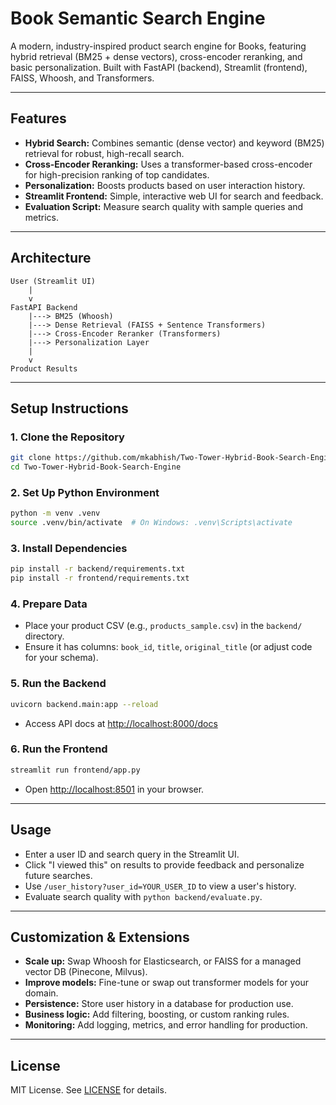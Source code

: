 # Book Semantic Search Engine

A modern, industry-inspired product search engine for Books, featuring hybrid retrieval (BM25 + dense vectors), cross-encoder reranking, and basic personalization. Built with FastAPI (backend), Streamlit (frontend), FAISS, Whoosh, and Transformers.

---

## Features
- **Hybrid Search:** Combines semantic (dense vector) and keyword (BM25) retrieval for robust, high-recall search.
- **Cross-Encoder Reranking:** Uses a transformer-based cross-encoder for high-precision ranking of top candidates.
- **Personalization:** Boosts products based on user interaction history.
- **Streamlit Frontend:** Simple, interactive web UI for search and feedback.
- **Evaluation Script:** Measure search quality with sample queries and metrics.

---

## Architecture
```
User (Streamlit UI)
    |
    v
FastAPI Backend
    |---> BM25 (Whoosh)
    |---> Dense Retrieval (FAISS + Sentence Transformers)
    |---> Cross-Encoder Reranker (Transformers)
    |---> Personalization Layer
    |
    v
Product Results
```

---

## Setup Instructions

### 1. Clone the Repository
```sh
git clone https://github.com/mkabhish/Two-Tower-Hybrid-Book-Search-Engine.git
cd Two-Tower-Hybrid-Book-Search-Engine
```

### 2. Set Up Python Environment
```sh
python -m venv .venv
source .venv/bin/activate  # On Windows: .venv\Scripts\activate
```

### 3. Install Dependencies
```sh
pip install -r backend/requirements.txt
pip install -r frontend/requirements.txt
```

### 4. Prepare Data
- Place your product CSV (e.g., `products_sample.csv`) in the `backend/` directory.
- Ensure it has columns: `book_id`, `title`, `original_title` (or adjust code for your schema).

### 5. Run the Backend
```sh
uvicorn backend.main:app --reload
```
- Access API docs at [http://localhost:8000/docs](http://localhost:8000/docs)

### 6. Run the Frontend
```sh
streamlit run frontend/app.py
```
- Open [http://localhost:8501](http://localhost:8501) in your browser.

---

## Usage
- Enter a user ID and search query in the Streamlit UI.
- Click "I viewed this" on results to provide feedback and personalize future searches.
- Use `/user_history?user_id=YOUR_USER_ID` to view a user's history.
- Evaluate search quality with `python backend/evaluate.py`.

---

## Customization & Extensions
- **Scale up:** Swap Whoosh for Elasticsearch, or FAISS for a managed vector DB (Pinecone, Milvus).
- **Improve models:** Fine-tune or swap out transformer models for your domain.
- **Persistence:** Store user history in a database for production use.
- **Business logic:** Add filtering, boosting, or custom ranking rules.
- **Monitoring:** Add logging, metrics, and error handling for production.

---

## License
MIT License. See [LICENSE](LICENSE) for details. 